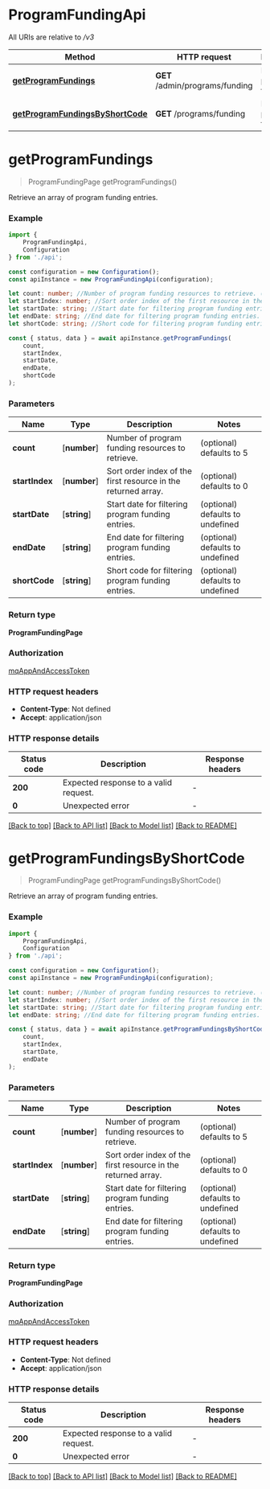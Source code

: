 # ProgramFundingApi

All URIs are relative to */v3*

|Method | HTTP request | Description|
|------------- | ------------- | -------------|
|[**getProgramFundings**](#getprogramfundings) | **GET** /admin/programs/funding | List program fundings|
|[**getProgramFundingsByShortCode**](#getprogramfundingsbyshortcode) | **GET** /programs/funding | List program fundings|

# **getProgramFundings**
> ProgramFundingPage getProgramFundings()

Retrieve an array of program funding entries.

### Example

```typescript
import {
    ProgramFundingApi,
    Configuration
} from './api';

const configuration = new Configuration();
const apiInstance = new ProgramFundingApi(configuration);

let count: number; //Number of program funding resources to retrieve. (optional) (default to 5)
let startIndex: number; //Sort order index of the first resource in the returned array. (optional) (default to 0)
let startDate: string; //Start date for filtering program funding entries. (optional) (default to undefined)
let endDate: string; //End date for filtering program funding entries. (optional) (default to undefined)
let shortCode: string; //Short code for filtering program funding entries. (optional) (default to undefined)

const { status, data } = await apiInstance.getProgramFundings(
    count,
    startIndex,
    startDate,
    endDate,
    shortCode
);
```

### Parameters

|Name | Type | Description  | Notes|
|------------- | ------------- | ------------- | -------------|
| **count** | [**number**] | Number of program funding resources to retrieve. | (optional) defaults to 5|
| **startIndex** | [**number**] | Sort order index of the first resource in the returned array. | (optional) defaults to 0|
| **startDate** | [**string**] | Start date for filtering program funding entries. | (optional) defaults to undefined|
| **endDate** | [**string**] | End date for filtering program funding entries. | (optional) defaults to undefined|
| **shortCode** | [**string**] | Short code for filtering program funding entries. | (optional) defaults to undefined|


### Return type

**ProgramFundingPage**

### Authorization

[mqAppAndAccessToken](../README.md#mqAppAndAccessToken)

### HTTP request headers

 - **Content-Type**: Not defined
 - **Accept**: application/json


### HTTP response details
| Status code | Description | Response headers |
|-------------|-------------|------------------|
|**200** | Expected response to a valid request. |  -  |
|**0** | Unexpected error |  -  |

[[Back to top]](#) [[Back to API list]](../README.md#documentation-for-api-endpoints) [[Back to Model list]](../README.md#documentation-for-models) [[Back to README]](../README.md)

# **getProgramFundingsByShortCode**
> ProgramFundingPage getProgramFundingsByShortCode()

Retrieve an array of program funding entries.

### Example

```typescript
import {
    ProgramFundingApi,
    Configuration
} from './api';

const configuration = new Configuration();
const apiInstance = new ProgramFundingApi(configuration);

let count: number; //Number of program funding resources to retrieve. (optional) (default to 5)
let startIndex: number; //Sort order index of the first resource in the returned array. (optional) (default to 0)
let startDate: string; //Start date for filtering program funding entries. (optional) (default to undefined)
let endDate: string; //End date for filtering program funding entries. (optional) (default to undefined)

const { status, data } = await apiInstance.getProgramFundingsByShortCode(
    count,
    startIndex,
    startDate,
    endDate
);
```

### Parameters

|Name | Type | Description  | Notes|
|------------- | ------------- | ------------- | -------------|
| **count** | [**number**] | Number of program funding resources to retrieve. | (optional) defaults to 5|
| **startIndex** | [**number**] | Sort order index of the first resource in the returned array. | (optional) defaults to 0|
| **startDate** | [**string**] | Start date for filtering program funding entries. | (optional) defaults to undefined|
| **endDate** | [**string**] | End date for filtering program funding entries. | (optional) defaults to undefined|


### Return type

**ProgramFundingPage**

### Authorization

[mqAppAndAccessToken](../README.md#mqAppAndAccessToken)

### HTTP request headers

 - **Content-Type**: Not defined
 - **Accept**: application/json


### HTTP response details
| Status code | Description | Response headers |
|-------------|-------------|------------------|
|**200** | Expected response to a valid request. |  -  |
|**0** | Unexpected error |  -  |

[[Back to top]](#) [[Back to API list]](../README.md#documentation-for-api-endpoints) [[Back to Model list]](../README.md#documentation-for-models) [[Back to README]](../README.md)

